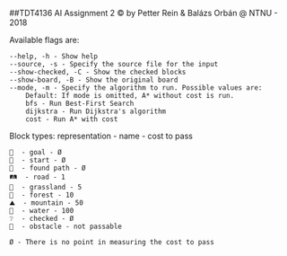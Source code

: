##TDT4136 AI Assignment 2 © by Petter Rein & Balázs Orbán @ NTNU - 2018

Available flags are:

    --help, -h - Show help
    --source, -s - Specify the source file for the input
    --show-checked, -C - Show the checked blocks
    --show-board, -B - Show the original board
    --mode, -m - Specify the algorithm to run. Possible values are:
        Default: If mode is omitted, A* without cost is run.
        bfs - Run Best-First Search
        dijkstra - Run Dijkstra's algorithm
        cost - Run A* with cost

Block types:
    representation - name - cost to pass

    🏁  - goal - Ø
    🚩  - start - Ø
    👠  - found path - Ø
    🛤  - road - 1
    🌱  - grassland - 5 
    🌳  - forest - 10
    ⛰  - mountain - 50
    🌊  - water - 100
    ❔  - checked - Ø
    🚧  - obstacle - not passable

    Ø - There is no point in measuring the cost to pass